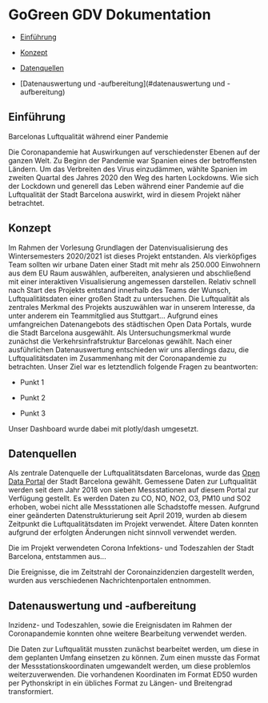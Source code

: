 # GoGreen GDV Dokumentation

* [Einführung](#einführung)

* [Konzept](#konzept)

* [Datenquellen](#datenquellen)

* [Datenauswertung und -aufbereitung](#datenauswertung und -aufbereitung)


## <a name="einführung"></a> Einführung 
Barcelonas Luftqualität während einer Pandemie

Die Coronapandemie hat Auswirkungen auf verschiedenster Ebenen auf der ganzen Welt. Zu Beginn der Pandemie war Spanien eines der betroffensten Ländern. Um das Verbreiten des Virus einzudämmen, wählte Spanien im zweiten Quartal des Jahres 2020 den Weg des harten Lockdowns. Wie sich der Lockdown und generell das Leben während einer Pandemie auf die Luftqualität der Stadt Barcelona auswirkt, wird in diesem Projekt näher betrachtet.

## <a name="konzept"></a> Konzept 

Im Rahmen der Vorlesung Grundlagen der Datenvisualisierung des Wintersemesters 2020/2021 ist dieses Projekt entstanden. Als vierköpfiges Team sollten wir urbane Daten einer Stadt mit mehr als 250.000 Einwohnern aus dem EU Raum auswählen, aufbereiten, analysieren und abschließend mit einer interaktiven Visualisierung angemessen darstellen. Relativ schnell nach Start des Projekts entstand innerhalb des Teams der Wunsch, Luftqualitätsdaten einer großen Stadt zu untersuchen. Die Luftqualität als zentrales Merkmal des Projekts auszuwählen war in unserem Interesse, da unter anderem ein Teammitglied aus Stuttgart... Aufgrund eines umfangreichen Datenangebots des städtischen Open Data Portals, wurde die Stadt Barcelona ausgewählt. Als Untersuchungsmerkmal wurde zunächst die Verkehrsinfrafstruktur Barcelonas gewählt. Nach einer ausführlichen Datenauswertung entschieden wir uns allerdings dazu, die Luftqualitätsdaten im Zusammenhang mit der Coronapandemie zu betrachten.
Unser Ziel war es letztendlich folgende Fragen zu beantworten:

* Punkt 1

* Punkt 2

* Punkt 3

Unser Dashboard wurde dabei mit plotly/dash umgesetzt.

## <a name="datenquellen"></a> Datenquellen 
Als zentrale Datenquelle der Luftqualitätsdaten Barcelonas, wurde das [Open Data Portal](https://opendata-ajuntament.barcelona.cat/data/en/dataset) der Stadt Barcelona gewählt. Gemessene Daten zur Luftqualität werden seit dem Jahr 2018 von sieben Messstationen auf diesem Portal zur Verfügung gestellt. Es werden Daten zu CO, NO, NO2, O3, PM10 und SO2 erhoben, wobei nicht alle Messstationen alle Schadstoffe messen. Aufgrund einer geänderten Datenstrukturierung seit April 2019, wurden ab diesem Zeitpunkt die Luftqualitätsdaten im Projekt verwendet. Ältere Daten konnten aufgrund der erfolgten Änderungen nicht sinnvoll verwendet werden.

Die im Projekt verwendeten Corona Infektions- und Todeszahlen der Stadt Barcelona, entstammen aus...

Die Ereignisse, die im Zeitstrahl der Coronainzidenzien dargestellt werden, wurden aus verschiedenen Nachrichtenportalen entnommen.

## <a name="datenauauswertung und -aufbereitung"></a> Datenauswertung und -aufbereitung 

Inzidenz- und Todeszahlen, sowie die Ereignisdaten im Rahmen der Coronapandemie konnten ohne weitere Bearbeitung verwendet werden.

Die Daten zur Luftqualität mussten zunächst bearbeitet werden, um diese in dem geplanten Umfang einsetzen zu können. Zum einen musste das Format der Messstationskoordinaten umgewandelt werden, um diese problemlos weiterzuverwenden. Die vorhandenen Koordinaten im Format ED50 wurden per Pythonskript in ein übliches Format zu Längen- und Breitengrad transformiert.




